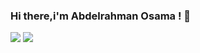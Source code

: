 ### Hi there,i'm Abdelrahman Osama ! 👋



<img src="https://github-readme-stats.vercel.app/api?username=AbdelrahmanJT&count_private=true&show_icons=true&theme=radical">
<img src="https://github-readme-stats.vercel.app/api/top-langs/?username=AbdelrahmanJT&layout=compact&card_width=250&theme=radical">
